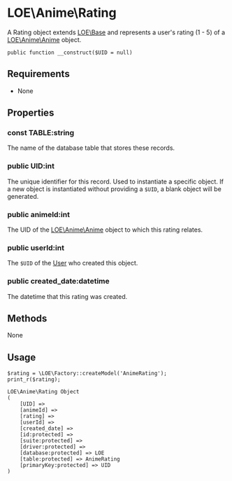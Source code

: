 # LOE\Anime\Rating

A Rating object extends [LOE\Base](../../Base.md) and represents a user's rating (1 - 5) of a [LOE\Anime\Anime](./Anime.md) object.

`public function __construct($UID = null)`

## Requirements

* None

## Properties

### const TABLE:string

The name of the database table that stores these records.

### public UID:int
The unique identifier for this record. Used to instantiate a specific object. If a new object is instantiated without providing a `$UID`, a blank object will be generated.

### public animeId:int

The UID of the [LOE\Anime\Anime](./Anime.md) object to which this rating relates.

### public userId:int

The `$UID` of the [User]() who created this object.

### public created_date:datetime

The datetime that this rating was created.

## Methods

None

## Usage

```
$rating = \LOE\Factory::createModel('AnimeRating');
print_r($rating);
```
```
LOE\Anime\Rating Object
(
    [UID] =>
    [animeId] =>
    [rating] =>
    [userId] =>
    [created_date] =>
    [id:protected] =>
    [suite:protected] =>
    [driver:protected] =>
    [database:protected] => LOE
    [table:protected] => AnimeRating
    [primaryKey:protected] => UID
)
```
